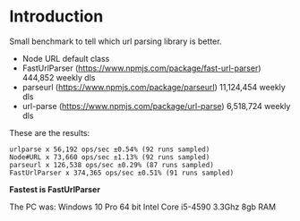 # Introduction

Small benchmark to tell which url parsing library is better.
* Node URL default class
* FastUrlParser (https://www.npmjs.com/package/fast-url-parser) 444,852 weekly dls
* parseurl (https://www.npmjs.com/package/parseurl) 11,124,454 weekly dls
* url-parse (https://www.npmjs.com/package/url-parse) 6,518,724 weekly dls

These are the results:

```
urlparse x 56,192 ops/sec ±0.54% (92 runs sampled)
Node#URL x 73,660 ops/sec ±1.13% (92 runs sampled)
parseurl x 126,538 ops/sec ±0.29% (87 runs sampled)
FastUrlParser x 374,365 ops/sec ±0.51% (91 runs sampled)
```
**Fastest is FastUrlParser**

The PC was:
Windows 10 Pro 64 bit
Intel Core i5-4590 3.3Ghz
8gb RAM
